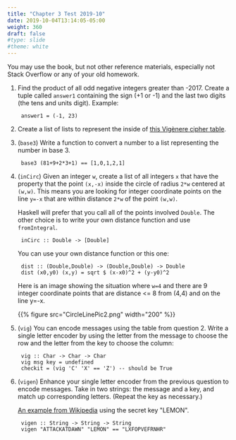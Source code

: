 ```yaml
---
title: "Chapter 3 Test 2019-10"
date: 2019-10-04T13:14:05-05:00
weight: 360
draft: false
#type: slide
#theme: white
---
```


You may use the book, but not other reference materials, especially not Stack
Overflow or any of your old homework. 

1. Find the product of all odd negative integers greater than -2017.
   Create a tuple called `answer1` containing the sign (+1
   or -1) and the last two digits (the tens and units digit). Example:
   
        answer1 = (-1, 23)
   
2. Create a list of lists to represent the inside of [this Vigènere
   cipher table](https://en.wikipedia.org/wiki/File:Vigen%C3%A8re_square_shading.svg).

3. (`base3`) Write a function to convert a number to a list
   representing the number in base 3.
   
        base3 (81+9+2*3+1) == [1,0,1,2,1]

4. (`inCirc`) Given an integer `w`,  create a list of all integers `x`
   that have the property that the point `(x,-x)` inside the circle of
   radius `2*w` centered at `(w,w)`. This means you are looking for
   integer coordinate points on the line `y=-x` that are within
   distance `2*w` of the point `(w,w)`. 
   
     Haskell will prefer that you call all of the points involved
     `Double`. The other choice is to write your own distance function
     and use `fromIntegral`. 

        inCirc :: Double -> [Double]

      You can use your own distance function or this one:
   
        dist :: (Double,Double) -> (Double,Double) -> Double
        dist (x0,y0) (x,y) = sqrt $ (x-x0)^2 + (y-y0)^2

    Here is an image showing the situation where `w=4` and there are 9
    integer coordinate points that are distance <= 8 from (4,4) and on
    the line y=-x. 
    
    {{% figure src="CircleLinePic2.png" width="200" %}}


5. (`vig`) You can encode messages using the table from question 2. Write a
   single letter encoder by using the letter from the message to
   choose the row and the letter from the key to choose the column:
       
        vig :: Char -> Char -> Char
        vig msg key = undefined
        checkit = (vig 'C' 'X' == 'Z') -- should be True


6. (`vigen`) Enhance your single letter encoder from the previous question to
   encode messages. Take in two strings: the message and a key, and
   match up corresponding letters. (Repeat the key as necessary.)

     [An example from Wikipedia](https://en.wikipedia.org/wiki/Vigen%C3%A8re_cipher#Description)
   using the secret key "LEMON".
   
        vigen :: String -> String -> String
        vigen "ATTACKATDAWN" "LEMON" == "LXFOPVEFRNHR"
       
